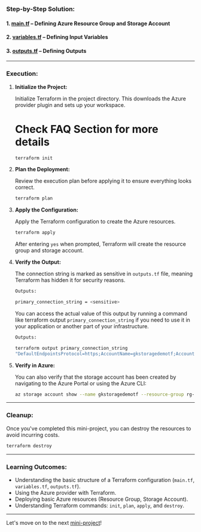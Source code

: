 ### **Step-by-Step Solution:**

#### 1. **[main.tf](https://github.com/jkgaurav/tf-az-mini-projs/blob/main/mini-proj-1/terraform-azure-storage/main.tf)** – Defining Azure Resource Group and Storage Account

#### 2. **[variables.tf](https://github.com/jkgaurav/tf-az-mini-projs/blob/main/mini-proj-1/terraform-azure-storage/variables.tf)** – Defining Input Variables

#### 3. **[outputs.tf](https://github.com/jkgaurav/tf-az-mini-projs/blob/main/mini-proj-1/terraform-azure-storage/outputs.tf)** – Defining Outputs

---

### **Execution:**

1. **Initialize the Project:**

   Initialize Terraform in the project directory. This downloads the Azure provider plugin and sets up your workspace.
   
   # Check FAQ Section for more details
   ```bash
   terraform init
   ```

3. **Plan the Deployment:**

   Review the execution plan before applying it to ensure everything looks correct.

   ```bash
   terraform plan
   ```

4. **Apply the Configuration:**

   Apply the Terraform configuration to create the Azure resources.

   ```bash
   terraform apply
   ```

   After entering `yes` when prompted, Terraform will create the resource group and storage account.

5. **Verify the Output:**

   The connection string is marked as sensitive in `outputs.tf` file, meaning Terraform has hidden it for security reasons.

   ```bash
   Outputs:

   primary_connection_string = <sensitive>
   ```

   You can access the actual value of this output by running a command like terraform output `primary_connection_string` if you need to use it in your application or another part of your infrastructure.

   ```bash
   Outputs:

   terraform output primary_connection_string
   "DefaultEndpointsProtocol=https;AccountName=gkstoragedemotf;AccountKey=xxxxxxxxxxxxxxxxxxxxxxxxxxxxxxxxxxxxxxxxxxxxxxxxxxx;EndpointSuffix=core.windows.net"
   ```

6. **Verify in Azure:**

   You can also verify that the storage account has been created by navigating to the Azure Portal or using the Azure CLI:

   ```bash
   az storage account show --name gkstoragedemotf --resource-group rg-terraform-demo
   ```

---

### **Cleanup:**

Once you've completed this mini-project, you can destroy the resources to avoid incurring costs.

```bash
terraform destroy
```

---

### **Learning Outcomes:**
- Understanding the basic structure of a Terraform configuration (`main.tf`, `variables.tf`, `outputs.tf`).
- Using the Azure provider with Terraform.
- Deploying basic Azure resources (Resource Group, Storage Account).
- Understanding Terraform commands: `init`, `plan`, `apply`, and `destroy`.

---

Let's move on to the next [mini-project](https://github.com/jkgaurav/tf-az-mini-projs/blob/main/mini-proj-2/problem.md)!
